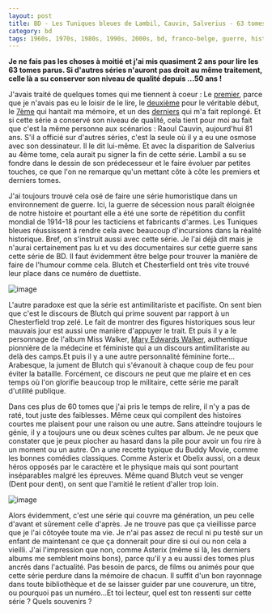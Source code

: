 ```yaml
---
layout: post
title: BD - Les Tuniques bleues de Lambil, Cauvin, Salverius - 63 tomes (1968-2019)
category: bd
tags: 1960s, 1970s, 1980s, 1990s, 2000s, bd, franco-belge, guerre, histoire, humour
---
```

**Je ne fais pas les choses à moitié et j'ai mis quasiment 2 ans pour lire les 63 tomes parus. Si d'autres séries n'auront pas droit au même traitement,  celle là a su conserver son niveau de qualité depuis ...50 ans !**

J'avais traité de quelques tomes qui me tiennent à coeur : Le <a href="https://cheziceman.wordpress.com/2017/09/05/bd-les-tuniques-bleues-1-un-chariot-dans-louest-de-cauvin-et-salverius-1970/">premier</a>, parce que je n'avais pas eu le loisir de le lire, le <a href="https://cheziceman.wordpress.com/2017/11/07/bd-les-tuniques-bleues-2-du-nord-au-sud-de-cauvin-et-salverius-1972/">deuxième</a> pour le véritable début, le <a href="https://cheziceman.wordpress.com/2018/05/29/bd-les-tuniques-bleues-7-les-bleus-de-la-marine-de-cauvin-et-lambil-1975/">7ème</a> qui hantait ma mémoire, et un des <a href="https://cheziceman.wordpress.com/2017/07/06/bd-les-tuniques-bleues-59-les-quatres-evangelistes-de-cauvin-et-lambil-2015/">derniers</a> qui m'a fait replongé.  Et si cette série a conservé son niveau de qualité, cela tient pour moi au fait que c'est la même personne aux scénarios : Raoul Cauvin, aujourd'hui 81 ans. S'il a officié sur d'autres séries, c'est la seule où il y a eu une osmose avec son dessinateur. Il le dit lui-même. Et avec la disparition de Salverius au 4ème tome, cela aurait pu signer la fin de cette série. Lambil a su se fondre dans le dessin de son prédecesseur et le faire évoluer par petites touches, ce que l'on ne remarque qu'un mettant côte à côte les premiers et derniers tomes.

J'ai toujours trouvé cela osé de faire une série humoristique dans un environnement de guerre. Ici, la guerre de sécession nous paraît éloignée de notre histoire et pourtant elle a été une sorte de répétition du conflit mondial de 1914-18 pour les tacticiens et fabricants d'armes. Les Tuniques bleues réussissent à rendre cela avec beaucoup d'incursions dans la réalité historique. Bref, on s'instruit aussi avec cette série. Je l'ai déjà dit mais je n'aurai certainement pas lu et vu des documentaires sur cette guerre sans cette série de BD. Il faut évidemment être belge pour trouver la manière de faire de l'humour comme cela. Blutch et Chesterfield ont très vite trouvé leur place dans ce numéro de duettiste. 

![image](hhttps://filedn.eu/llqi9IBxlYouGRXYG2xlROb/img/2018/bleusmarine.jpg)

L'autre paradoxe est que la série est antimilitariste et pacifiste. On sent bien que c'est le discours de Blutch qui prime souvent par rapport à un Chesterfield trop zelé. Le fait de montrer des figures historiques sous leur mauvais jour est aussi une manière d'appuyer le trait. Et puis il y a le personnage de l'album Miss Walker, <a href="https://fr.wikipedia.org/wiki/Mary_Edwards_Walker">Mary Edwards Walker</a>, authentique pionnière de la médecine et féministe qui a un discours antimilitariste au delà des camps.Et puis il y a une autre personnalité féminine forte... Arabesque, la jument de Blutch qui s'évanouit à chaque coup de feu pour éviter la bataille. Forcément, ce discours ne peut que me plaire et en ces temps où l'on glorifie beaucoup trop le militaire, cette série me paraît d'utilité publique.

Dans ces plus de 60 tomes que j'ai pris le temps de relire, il n'y a pas de raté, tout juste des faiblesses. Même ceux qui compilent des histoires courtes me plaisent pour une raison ou une autre. Sans atteindre toujours le génie, il y a toujours une ou deux scènes cultes par album. Je ne peux que constater que je peux piocher au hasard dans la pile pour avoir un fou rire à un moment ou un autre. On a une recette typique du Buddy Movie, comme les bonnes comédies classiques. Comme Asterix et Obelix aussi, on a deux héros opposés par le caractère et le physique mais qui sont pourtant inséparables malgré les épreuves. Même quand Blutch veut se venger (Dent pour dent), on sent que l'amitié le retient d'aller trop loin. 

![image](https://filedn.eu/llqi9IBxlYouGRXYG2xlROb/img/2018/bleusmarine2.jpg)

Alors évidemment, c'est une série qui couvre ma génération, un peu celle d'avant et sûrement celle d'après. Je ne trouve pas que ça vieillisse parce que je l'ai côtoyée toute ma vie. Je n'ai pas assez de recul ni pu testé  sur un enfant de maintenant ce que ça donnerait pour dire si oui ou non cela a vieilli. J'ai l'impression que non, comme Asterix (même si là, les derniers albums me semblent moins bons), parce qu'il y a eu aussi des tomes plus ancrés dans l'actualité. Pas besoin de parcs, de films ou animés pour que cette série perdure dans la mémoire de chacun. Il suffit d'un bon rayonnage dans toute bibliothèque et de se laisser guider par une couverure, un titre, ou pourquoi pas un numéro...Et toi lecteur, quel est ton ressenti sur cette série ? Quels souvenirs ? 
